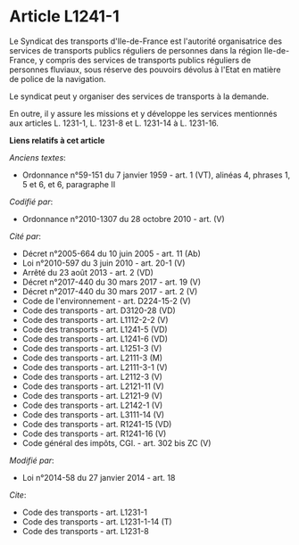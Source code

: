 # Article L1241-1

Le Syndicat des transports d'Ile-de-France est l'autorité organisatrice des services de transports publics réguliers de
personnes dans la région Ile-de-France, y compris des services de transports publics réguliers de personnes fluviaux, sous
réserve des pouvoirs dévolus à l'Etat en matière de police de la navigation. 

Le syndicat peut y organiser des services de transports à la demande. 

En outre, il y assure les missions et y développe les services mentionnés aux articles L. 1231-1, L. 1231-8 et L. 1231-14 à
L. 1231-16.

**Liens relatifs à cet article**

_Anciens textes_:

  - Ordonnance n°59-151 du 7 janvier 1959 - art. 1 (VT), alinéas 4, phrases 1, 5 et 6, et 6, paragraphe II

_Codifié par_:

  - Ordonnance n°2010-1307 du 28 octobre 2010 - art. (V)

_Cité par_:

  - Décret n°2005-664 du 10 juin 2005 - art. 11 (Ab)
  - Loi n°2010-597 du 3 juin 2010 - art. 20-1 (V)
  - Arrêté du 23 août 2013 - art. 2 (VD)
  - Décret n°2017-440 du 30 mars 2017 - art. 19 (V)
  - Décret n°2017-440 du 30 mars 2017 - art. 2 (V)
  - Code de l'environnement - art. D224-15-2 (V)
  - Code des transports - art. D3120-28 (VD)
  - Code des transports - art. L1112-2-2 (V)
  - Code des transports - art. L1241-5 (VD)
  - Code des transports - art. L1241-6 (VD)
  - Code des transports - art. L1251-3 (V)
  - Code des transports - art. L2111-3 (M)
  - Code des transports - art. L2111-3-1 (V)
  - Code des transports - art. L2112-3 (V)
  - Code des transports - art. L2121-11 (V)
  - Code des transports - art. L2121-9 (V)
  - Code des transports - art. L2142-1 (V)
  - Code des transports - art. L3111-14 (V)
  - Code des transports - art. R1241-15 (VD)
  - Code des transports - art. R1241-16 (V)
  - Code général des impôts, CGI. - art. 302 bis ZC (V)

_Modifié par_:

  - Loi n°2014-58 du 27 janvier 2014 - art. 18

_Cite_:

  - Code des transports - art. L1231-1
  - Code des transports - art. L1231-1-14 (T)
  - Code des transports - art. L1231-8
